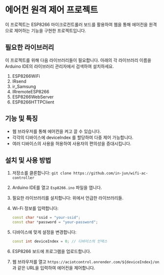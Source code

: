 # 에어컨 원격 제어 프로젝트

이 프로젝트는 ESP8266 마이크로컨트롤러 보드를 활용하여 웹을 통해 에어컨을 원격으로 제어하는 기능을 구현한 프로젝트입니다.

## 필요한 라이브러리

이 프로젝트를 위해 다음 라이브러리들이 필요합니다. 아래의 각 라이브러리 이름을 Arduino IDE의 라이브러리 관리자에서 검색하여 설치하세요.

1. ESP8266WiFi
2. IRsend
3. ir_Samsung
4. IRremoteESP8266
5. ESP8266WebServer
6. ESP8266HTTPClient

## 기능 및 특징

-   웹 브라우저를 통해 에어컨을 켜고 끌 수 있습니다.
-   각각의 디바이스에 deviceIndex 를 할당하여 다중 제어 가능합니다.
-   여러 디바이스의 사용을 허용하여 사용자의 편의성을 증대시킵니다.

## 설치 및 사용 방법

1. 저장소를 클론합니다: `git clone https://github.com/in-jun/wifi-ac-controller`
2. Arduino IDE를 열고 `Esp8266.ino` 파일을 엽니다.
3. 필요한 라이브러리를 설치합니다: 위에서 언급한 라이브러리들.
4. Wi-Fi 정보를 입력합니다:

    ```cpp
    const char *ssid = "your-ssid";
    const char *password = "your-password";
    ```

5. 디바이스에 맞게 설정을 변경합니다:
    ```cpp
    const int deviceIndex = 0; // 디바이스의 인덱스
    ```
6. ESP8266 보드에 프로그램을 업로드합니다.
7. 웹 브라우저를 열고 `https://aciotcontrol.onrender.com/${deviceIndex}/on`과 같은 URL을 입력하여 에어컨을 제어합니다.
